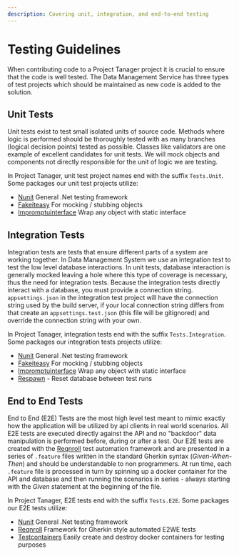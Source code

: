```yaml
---
description: Covering unit, integration, and end-to-end testing
---
```


# Testing Guidelines

When contributing code to a Project Tanager project it is crucial to ensure that
the code is well tested. The Data Management Service has three types of test
projects which should be maintained as new code is added to the solution.

## Unit Tests

Unit tests exist to test small isolated units of source code. Methods where
logic is performed should be thoroughly tested with as many branches (logical
decision points) tested as possible. Classes like validators are one example of
excellent candidates for unit tests. We will mock objects and components not
directly responsible for the unit of logic we are testing.

In Project Tanager, unit test project names end with the suffix `Tests.Unit`.
Some packages our unit test projects utilize:

- [Nunit](https://nunit.org/) General .Net testing framework
- [Fakeiteasy](https://fakeiteasy.github.io/) For mocking / stubbing objects
- [Impromptuinterface](https://github.com/ekonbenefits/impromptu-interface) Wrap
  any object with static interface

## Integration Tests

Integration tests are tests that ensure different parts of a system are working
together. In Data Management System we use an integration test to test the low
level database interactions. In unit tests, database interaction is generally
mocked leaving a hole where this type of coverage is necessary, thus the need
for integration tests. Because the integration tests directly interact with a
database, you must provide a connection string. `appsettings.json` in the
integration test project will have the connection string used by the build
server, if your local connection string differs from that create an
`appsettings.test.json` (this file will be gitignored) and override the
connection string with your own.

In Project Tanager, integration tests end with the suffix `Tests.Integration`.
Some packages our integration tests projects utilize:

- [Nunit]("https://nunit.org/") General .Net testing framework
- [Fakeiteasy]("https://fakeiteasy.github.io/") For mocking / stubbing objects
- [Impromptuinterface]("https://github.com/ekonbenefits/impromptu-interface")
  Wrap any object with static interface
- [Respawn]("https://github.com/jbogard/Respawn") - Reset database between test
  runs

## End to End Tests

End to End (E2E) Tests are the most high level test meant to mimic exactly how
the application will be utilized by api clients in real world scenarios. All E2E
tests are executed directly against the API and no "backdoor" data manipulation
is performed before, during or after a test. Our E2E tests are created with the
[Reqnroll]("https://reqnroll.net/") test automation framework and are presented
in a series of `.feature` files written in the standard Gherkin syntax
(_Given-When-Then_) and should be understandable to non programmers. At run
time, each `.feature` file is processed in turn by spinning up a docker
container for the API and database and then running the scenarios in series -
always starting with the _Given_ statement at the beginning of the file.

In Project Tanager, E2E tests end with the suffix `Tests.E2E`. Some packages our
E2E tests utilize:

- [Nunit]("https://nunit.org/") General .Net testing framework
- [Reqnroll]("https://reqnroll.net/") Framework for Gherkin style automated E2WE
  tests
- [Testcontainers]("https://dotnet.testcontainers.org/") Easily create and
  destroy docker containers for testing purposes

